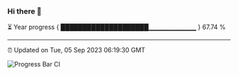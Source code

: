 ### Hi there 👋

⏳ Year progress { ████████████████████▁▁▁▁▁▁▁▁▁▁ } 67.74 %

---

⏰ Updated on Tue, 05 Sep 2023 06:19:30 GMT

![Progress Bar CI](https://github.com/liununu/liununu/workflows/Progress%20Bar%20CI/badge.svg)
